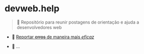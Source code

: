 # devweb.help

> :file_folder: Repositório para reunir postagens de orientação e ajuda a desenvolvedores web


- :open_file_folder: [Reportar ~~erros~~ de maneira mais *eficaz*](https://netopaiva.github.io/devweb.help/postagens/reportar-erros.html)

- :open_file_folder: ...
